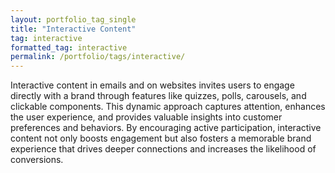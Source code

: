 ```yaml
---
layout: portfolio_tag_single
title: "Interactive Content"
tag: interactive
formatted_tag: interactive
permalink: /portfolio/tags/interactive/
---
```


<p class="relative max-w-4 my-0 mx-auto text-xs lg:text-sm font-normal">Interactive content in emails and on websites invites users to engage directly with a brand through features like quizzes, polls, carousels, and clickable components. This dynamic approach captures attention, enhances the user experience, and provides valuable insights into customer preferences and behaviors. By encouraging active participation, interactive content not only boosts engagement but also fosters a memorable brand experience that drives deeper connections and increases the likelihood of conversions.</p>